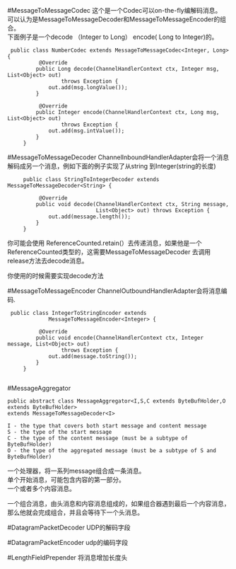#MessageToMessageCodec
这个是一个Codec可以on-the-fly编解码消息。  
可以认为是MessageToMessageDecoder和MessageToMessageEncoder的组合。  
下面例子是一个decode （Integer to Long） encode( Long to Integer)的。

```
 public class NumberCodec extends MessageToMessageCodec<Integer, Long> {
          @Override
         public Long decode(ChannelHandlerContext ctx, Integer msg, List<Object> out)
                 throws Exception {
             out.add(msg.longValue());
         }

          @Override
         public Integer encode(ChannelHandlerContext ctx, Long msg, List<Object> out)
                 throws Exception {
             out.add(msg.intValue());
         }
     }
```

#MessageToMessageDecoder
ChannelInboundHandlerAdapter会将一个消息解码成另一个消息，例如下面的例子实现了从string 到Integer(string的长度)

```
     public class StringToIntegerDecoder extends MessageToMessageDecoder<String> {

          @Override
         public void decode(ChannelHandlerContext ctx, String message,
                            List<Object> out) throws Exception {
             out.add(message.length());
         }
     }
```

你可能会使用 ReferenceCounted.retain(）去传递消息，如果他是一个 ReferenceCounted类型的，这需要MessageToMessageDecoder 去调用release方法去decode消息。

你使用的时候需要实现decode方法

#MessageToMessageEncoder
ChannelOutboundHandlerAdapter会将消息编码.

```
 public class IntegerToStringEncoder extends
             MessageToMessageEncoder<Integer> {

          @Override
         public void encode(ChannelHandlerContext ctx, Integer message, List<Object> out)
                 throws Exception {
             out.add(message.toString());
         }
     }
    
```


#MessageAggregator

```
public abstract class MessageAggregator<I,S,C extends ByteBufHolder,O extends ByteBufHolder>
extends MessageToMessageDecoder<I>

I - the type that covers both start message and content message
S - the type of the start message
C - the type of the content message (must be a subtype of ByteBufHolder)
O - the type of the aggregated message (must be a subtype of S and ByteBufHolder)
```

一个处理器，将一系列message组合成一条消息。  
单个开始消息，可能包含内容的第一部分。  
一个或者多个内容消息。

一个组合消息，由头消息和内容消息组成的，如果组合器遇到最后一个内容消息，那么他就会完成组合，并且会等待下一个头消息。


#DatagramPacketDecoder
UDP的解码字段

#DatagramPacketEncoder
udp的编码字段

#LengthFieldPrepender
将消息增加长度头